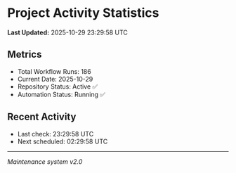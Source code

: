 # Project Activity Statistics

**Last Updated:** 2025-10-29 23:29:58 UTC

## Metrics
- Total Workflow Runs: 186
- Current Date: 2025-10-29
- Repository Status: Active ✅
- Automation Status: Running ✅

## Recent Activity
- Last check: 23:29:58 UTC
- Next scheduled: 02:29:58 UTC

---
*Maintenance system v2.0*
